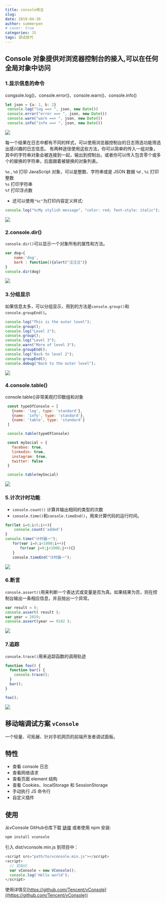 ```yaml
---
title: console用法
slug:
date: 2019-04-30
author: summerpen
# cover: true
categories: JS
tags: 调试技巧
---
```

## Console 对象提供对浏览器控制台的接入,可以在任何全局对象中访问

### 1.显示信息的命令
congsole.log()、console.error()、console.warn()、console.info()
```js
let json = {a: 1, b: 2}
 console.log("log ==> ", json, new Date())
 console.error("error ==> ", json, new Date())
 console.warn("warn ==> ", json, new Date())
 console.info("info ==> ", json, new Date())
```
![](/images/console/1.png)

每一个结果在日志中都有不同的样式，可以使用浏览器控制台的日志筛选功能筛选出感兴趣的日志信息。
有两种途径使用这些方法，你可以简单的传入一组对象，其中的字符串对象会被连接到一起，输出到控制台。或者你可以传入包含零个或多个的替换的字符串，后面跟着被替换的对象列表。

 `%o` , `%O`  打印 JavaScript 对象，可以是整数、字符串或是 JSON 数据 
 `%d` , `%i`  打印整数                                               
 `%s`         打印字符串                                             
 `%f`         打印浮点数                                             
- 还可以使用`"%c"`为打印内容定义样式:
```js
console.log("%cMy stylish message", "color: red; font-style: italic");
```
![](/images/console/2.png)


### 2.console.dir()
`console.dir()`可以显示一个对象所有的属性和方法。
```js
var dog={
    name:'dog',
    bark : function(){alert("汪汪汪")}
}
console.dir(dog)
```
![](/images/console/3.png)

### 3.分组显示
如果信息太多，可以分组显示，用到的方法是`console.group()`和`console.groupEnd()`。
```js
console.log("This is the outer level");
console.group();
console.log("Level 2");
console.group();
console.log("Level 3");
console.warn("More of level 3");
console.groupEnd();
console.log("Back to level 2");
console.groupEnd();
console.debug("Back to the outer level");
```
![](/images/console/4.png)

### 4.console.table()
console.table()非常美观打印数组和对象
```js
 const typeOfConsole = [
   {name: 'log', type: 'standard'},
   {name: 'info', type: 'standard'},
   {name: 'table', type: 'standard'}
 ]

 console.table(typeOfConsole)

 const mySocial = {
   faceboo: true,
   linkedin: true,
   instagram: true,
   twitter: false
 }

 console.table(mySocial)
 ```
![](/images/console/5.png)

 ### 5.计次计时功能
 - `console.count()` 计算并输出相同的类型的次数
 - `console.time()`和`console.timeEnd()`，用来计算代码的运行时间。
 ```js
 for(let i=0;i<5;i++){
     console.count('added')
 }
 console.time("计时器一");
　　for(var i=0;i<1000;i++){
　　　　for(var j=0;j<1000;j++){}
　　}
　　console.timeEnd("计时器一");
```

![](/images/console/6.png)

### 6.断言
`console.assert()`用来判断一个表达式或变量是否为真。如果结果为否，则在控制台输出一条相应信息，并且抛出一个异常。
```js
var result = 0;
console.assert( result );
var year = 2019;
console.assert(year == 9102 );
```
![](/images/console/7.png)

### 7.追踪
`console.trace()`用来追踪函数的调用轨迹
```js
function foo() {
  function bar() {
    console.trace();
  }
  bar();
}

foo();
```
![](/images/console/8.png)

## 移动端调试方案 `vConsole`
一个轻量、可拓展、针对手机网页的前端开发者调试面板。
## 特性
- 查看 console 日志
- 查看网络请求
- 查看页面 element 结构
- 查看 Cookies、localStorage 和 SessionStorage
- 手动执行 JS 命令行
- 自定义插件
## 使用
从vConsole GitHub仓库下载 [链接](https://github.com/Tencent/vConsole) 或者使用 npm 安装:
```js
npm install vconsole
```
引入 dist/vconsole.min.js 到项目中：
```js   
<script src="path/to/vconsole.min.js"></script>
<script>
  // 初始化
  var vConsole = new VConsole();
  console.log('Hello world');
</script>
```
使用详情见[https://github.com/Tencent/vConsole]((https://github.com/Tencent/vConsole))